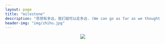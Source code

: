 ```yaml
---
layout: page
title: "milestone"
description: "思想有多远，我们就可以走多远. (We can go as far as we thought)"
header-img: "img/zhihu.jpg"
---
```



<center>
    <p><img src="http://7xlfkx.com1.z0.glb.clouddn.com/white2.jpg" align="center"></p>
</center>







